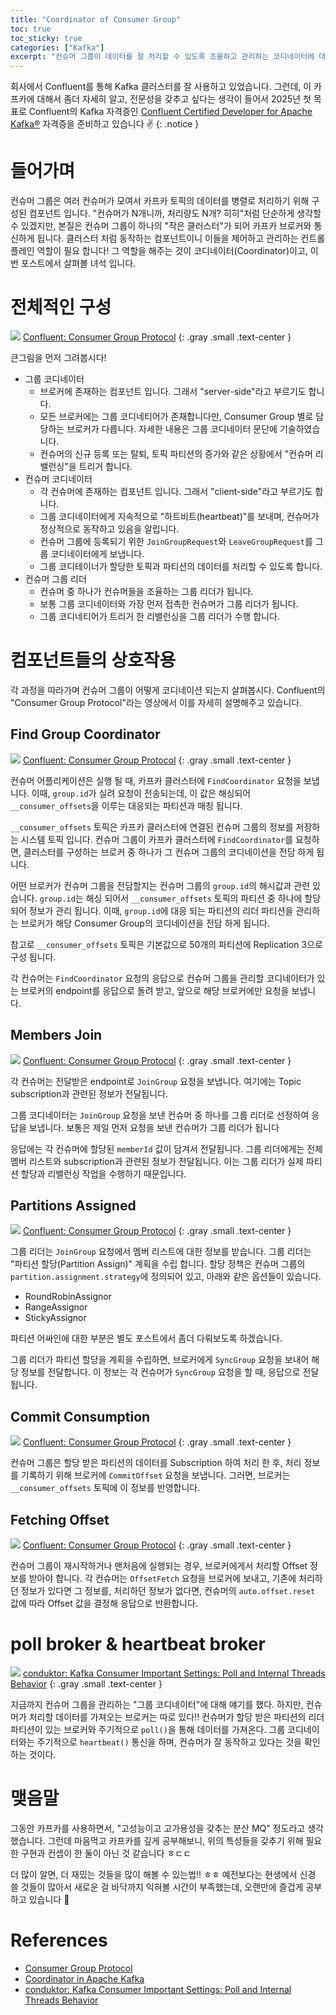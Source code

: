```yaml
---
title: "Coordinator of Consumer Group"
toc: true
toc_sticky: true
categories: ["Kafka"]
excerpt: "컨슈머 그룹이 데이터를 잘 처리할 수 있도록 조율하고 관리하는 코디네이터에 대해. 작은 클러스터처럼 동작하는 컨슈머 그룹을 어떻게 제어할 수 있을까?"
---
```


회사에서 Confluent를 통해 Kafka 클러스터를 잘 사용하고 있었습니다. 그런데, 이 카프카에 대해서 좀더 자세히 알고, 전문성을 갖추고 싶다는 생각이 들어서 2025년 첫 목표로 Confluent의 Kafka 자격증인 [Confluent Certified Developer for Apache Kafka®](https://training.confluent.io/examdetail/confluent-dev) 자격증을 준비하고 있습니다 ✌️
{: .notice }

# 들어가며

컨슈머 그룹은 여러 컨슈머가 모여서 카프카 토픽의 데이터를 병렬로 처리하기 위해 구성된 컴포넌트 입니다. "컨슈머가 N개니까, 처리량도 N개? 히히"처럼 단순하게 생각할 수 있겠지만, 본질은 컨슈머 그룹이 하나의 "작은 클러스터"가 되어 카프카 브로커와 통신하게 됩니다. 클러스터 처럼 동작하는 컴포넌트이니 이들을 제어하고 관리하는 컨트롤 플레인 역할이 필요 합니다! 그 역할을 해주는 것이 코디네이터(Coordinator)이고, 이번 포스트에서 살펴볼 녀석 입니다.

# 전체적인 구성

![](/images/development/kafka/consumer-group-architecture.png)
[Confluent: Consumer Group Protocol](https://developer.confluent.io/courses/architecture/consumer-group-protocol/)
{: .gray .small .text-center }

큰그림을 먼저 그려봅시다!

- 그룹 코디네이터
  - 브로커에 존재하는 컴포넌트 입니다. 그래서 "server-side"라고 부르기도 합니다.
  - 모든 브로커에는 그룹 코디네티어가 존재합니다만, Consumer Group 별로 담당하는 브로커가 다릅니다. 자세한 내용은 그룹 코디네이터 문단에 기술하였습니다.
  - 컨슈머의 신규 등록 또는 탈퇴, 토픽 파티션의 증가와 같은 상황에서 "컨슈머 리밸런싱"을 트리거 합니다.
- 컨슈머 코디네이터
  - 각 컨슈머에 존재하는 컴포넌트 입니다. 그래서 "client-side"라고 부르기도 합니다.
  - 그룹 코디네이터에게 지속적으로 "하트비트(heartbeat)"를 보내며, 컨슈머가 정상적으로 동작하고 있음을 알립니다.
  - 컨슈머 그룹에 등록되기 위한 `JoinGroupRequest`와 `LeaveGroupRequest`를 그룹 코디네이터에게 보냅니다.
  - 그룹 코디테이너가 할당한 토픽과 파티션의 데이터를 처리할 수 있도록 합니다.
- 컨슈머 그룹 리더
  - 컨슈머 중 하나가 컨슈머들을 조율하는 그룹 리더가 됩니다.
  - 보통 그룹 코디네이터와 가장 먼저 접촉한 컨슈머가 그룹 리더가 됩니다.
  - 그룹 코디네티어가 트리거 한 리밸런싱을 그룹 리더가 수행 합니다.

# 컴포넌트들의 상호작용

각 과정을 따라가며 컨슈머 그룹이 어떻게 코디네이션 되는지 살펴봅시다. Confluent의 "Consumer Group Protocol"라는 영상에서 이를 자세히 설명해주고 있습니다.

## Find Group Coordinator

![](/images/development/kafka/consumer-group-1.png)
[Confluent: Consumer Group Protocol](https://developer.confluent.io/courses/architecture/consumer-group-protocol/)
{: .gray .small .text-center }

컨슈머 어플리케이션은 실행 될 때, 카프카 클러스터에 `FindCoordinator` 요청을 보냅니다. 이때, `group.id`가 실려 요청이 전송되는데, 이 값은 해싱되어 `__consumer_offsets`을 이루는 대응되는 파티션과 매칭 됩니다.

`__consumer_offsets` 토픽은 카프카 클러스터에 연결된 컨슈머 그룹의 정보를 저장하는 시스템 토픽 입니다. 컨슈머 그룹이 카프카 클러스터에 `FindCoordinator`를 요청하면, 클러스터를 구성하는 브로커 중 하나가 그 컨슈머 그룹의 코디네이션을 전담 하게 됩니다.

어떤 브로커가 컨슈머 그룹을 전담할지는 컨슈머 그룹의 `group.id`의 해시값과 관련 있습니다. `group.id`는 해싱 되어서 `__consumer_offsets` 토픽의 파티션 중 하나에 할당 되어 정보가 관리 됩니다. 이때, `group.id`에 대응 되는 파티션의 리더 파티션을 관리하는 브로커가 해당 Consumer Group의 코디네이션을 전담 하게 됩니다.

참고로 `__consumer_offsets` 토픽은 기본값으로 50개의 파티션에 Replication 3으로 구성 됩니다.

각 컨슈머는 `FindCoordinator` 요청의 응답으로 컨슈머 그룹을 관리할 코디네이터가 있는 브로커의 endpoint를 응답으로 돌려 받고, 앞으로 해당 브로커에만 요청을 보냅니다.

## Members Join

![](/images/development/kafka/consumer-group-2.png)
[Confluent: Consumer Group Protocol](https://developer.confluent.io/courses/architecture/consumer-group-protocol/)
{: .gray .small .text-center }

각 컨슈머는 전달받은 endpoint로 `JoinGroup` 요청을 보냅니다. 여기에는 Topic subscription과 관련된 정보가 전달됩니다.

그룹 코디네이터는 `JoinGroup` 요청을 보낸 컨슈머 중 하나를 그룹 리더로 선정하여 응답을 보냅니다. 보통은 제일 먼저 요청을 보낸 컨슈머가 그룹 리더가 됩니다

응답에는 각 컨슈머에 할당된 `memberId` 값이 담겨서 전달됩니다. 그룹 리더에게는 전체 멤버 리스트와 subscription과 관련된 정보가 전달됩니다. 이는 그룹 리더가 실제 파티션 할당과 리밸런싱 작업을 수행하기 때문입니다.


## Partitions Assigned

![](/images/development/kafka/consumer-group-3.png)
[Confluent: Consumer Group Protocol](https://developer.confluent.io/courses/architecture/consumer-group-protocol/)
{: .gray .small .text-center }

그룹 리더는 `JoinGroup` 요청에서 멤버 리스트에 대한 정보를 받습니다. 그룹 리더는 "파티션 할당(Partition Assign)" 계획을 수립 합니다. 할당 정책은 컨슈머 그룹의 `partition.assignment.strategy`에 정의되어 있고, 아래와 같은 옵션들이 있습니다.

- RoundRobinAssignor
- RangeAssignor
- StickyAssignor

파티션 어싸인에 대한 부분은 별도 포스트에서 좀더 다뤄보도록 하겠습니다.

그룹 리더가 파티션 할당을 계획을 수립하면, 브로커에게 `SyncGroup` 요청을 보내어 해당 정보를 전달합니다. 이 정보는 각 컨슈머가 `SyncGroup` 요청을 할 때, 응답으로 전달 됩니다.

## Commit Consumption

![](/images/development/kafka/consumer-group-4.png)
[Confluent: Consumer Group Protocol](https://developer.confluent.io/courses/architecture/consumer-group-protocol/)
{: .gray .small .text-center }

컨슈머 그룹은 할당 받은 파티션의 데이터를 Subscription 하여 처리 한 후, 처리 정보를 기록하기 위해 브로커에 `CommitOffset` 요청을 보냅니다. 그러면, 브로커는 `__consumer_offsets` 토픽에 이 정보를 반영합니다.

## Fetching Offset

![](/images/development/kafka/consumer-group-5.png)
[Confluent: Consumer Group Protocol](https://developer.confluent.io/courses/architecture/consumer-group-protocol/)
{: .gray .small .text-center }

컨슈머 그룹이 재시작하거나 맨처음에 실행되는 경우, 브로커에게서 처리할 Offset 정보를 받아야 합니다. 각 컨슈머는 `OffsetFetch` 요청을 브로커에 보내고, 기존에 처리하던 정보가 있다면 그 정보를, 처리하던 정보가 없다면, 컨슈머의 `auto.offset.reset` 값에 따라 Offset 값을 결정해 응답으로 반환합니다.

# poll broker & heartbeat broker

![](https://learn.conduktor.io/kafka/_next/image/?url=https%3A%2F%2Fimages.ctfassets.net%2Fo12xgu4mepom%2FmUcYzOI3M008QR4duteBU%2F1b5ec037b2eb3c01d477b9bc6407352a%2FAdv_Consumer_Internal_Threads_1.png&w=1920&q=75)
[conduktor: Kafka Consumer Important Settings: Poll and Internal Threads Behavior](https://learn.conduktor.io/kafka/kafka-consumer-important-settings-poll-and-internal-threads-behavior/)
{: .gray .small .text-center }

지금까지 컨슈머 그룹을 관리하는 "그룹 코디네이터"에 대해 얘기를 했다. 하지만, 컨슈머가 처리할 데이터를 가져오는 브로커는 따로 있다!! 컨슈머가 할당 받은 파티션의 리더 파티션이 있는 브로커와 주기적으로 `poll()`을 통해 데이터를 가져온다. 그룹 코디네이터와는 주기적으로 `heartbeat()` 통신을 하며, 컨슈머가 잘 동작하고 있다는 것을 확인하는 것이다.


# 맺음말

그동안 카프카를 사용하면서, "고성능이고 고가용성을 갖추는 분산 MQ" 정도라고 생각했습니다. 그런데 마음먹고 카프카를 깊게 공부해보니, 위의 특성들을 갖추기 위해 필요한 구현과 컨셉이 한 둘이 아닌 것 같습니다 ㅎㄷㄷ

더 많이 알면, 더 재밌는 것들을 많이 해볼 수 있는법!! ㅎㅎ 예전보다는 현생에서 신경 쓸 것들이 많아서 새로운 걸 바닥까지 익혀볼 시간이 부족했는데, 오랜만에 즐겁게 공부하고 있습니다 🙂

# References

- [Consumer Group Protocol](https://developer.confluent.io/courses/architecture/consumer-group-protocol/)
- [Coordinator in Apache Kafka](https://www.waitingforcode.com/apache-kafka/coordinator-in-apache-kafka/read)
- [conduktor: Kafka Consumer Important Settings: Poll and Internal Threads Behavior](https://learn.conduktor.io/kafka/kafka-consumer-important-settings-poll-and-internal-threads-behavior/)
